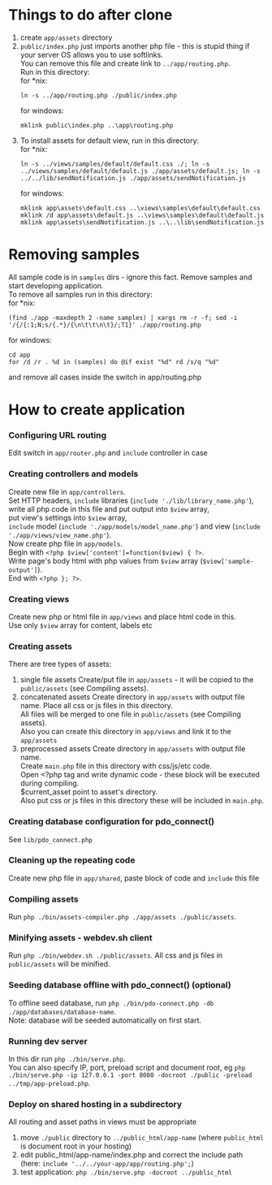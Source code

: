 # Things to do after clone
1) create `app/assets` directory
2) `public/index.php` just imports another php file - this is stupid thing if your server OS allows you to use softlinks.  
	You can remove this file and create link to `../app/routing.php`.  
	Run in this directory:  
	for *nix:
	```
	ln -s ../app/routing.php ./public/index.php
	```
	for windows:
	```
	mklink public\index.php ..\app\routing.php
	```
3) To install assets for default view, run in this directory:  
	for *nix:
	```
	ln -s ../views/samples/default/default.css ./; ln -s ../views/samples/default/default.js ./app/assets/default.js; ln -s ../../lib/sendNotification.js ./app/assets/sendNotification.js
	```
	for windows:
	```
	mklink app\assets\default.css ..\views\samples\default\default.css
	mklink /d app\assets\default.js ..\views\samples\default\default.js
	mklink app\assets\sendNotification.js ..\..\lib\sendNotification.js 
	```

# Removing samples
All sample code is in `samples` dirs - ignore this fact. Remove samples and start developing application.  
To remove all samples run in this directory:  
for *nix:
```
(find ./app -maxdepth 2 -name samples) | xargs rm -r -f; sed -i '/{/{:1;N;s/{.*}/{\n\t\t\n\t}/;T1}' ./app/routing.php
```
for windows:
```
cd app
for /d /r . %d in (samples) do @if exist "%d" rd /s/q "%d"
```
and remove all cases inside the switch in app/routing.php

# How to create application

### Configuring URL routing
Edit switch in `app/router.php` and `include` controller in case

### Creating controllers and models
Create new file in `app/controllers`.  
Set HTTP headers, `include` libraries (`include './lib/library_name.php'`),  
write all php code in this file and put output into `$view` array,  
put view's settings into `$view` array,  
`include` model (`include './app/models/model_name.php'`) and view (`include './app/views/view_name.php'`).  
Now create php file in `app/models`.  
Begin with `<?php $view['content']=function($view) { ?>`.  
Write page's body html with php values from `$view` array (`$view['sample-output']`).   
End with `<?php }; ?>`.

### Creating views
Create new php or html file in `app/views` and place html code in this.  
Use only `$view` array for content, labels etc

### Creating assets
There are tree types of assets:
1) single file assets
	Create/put file in `app/assets` - it will be copied to the `public/assets` (see Compiling assets).
2) concatenated assets
	Create directory in `app/assets` with output file name. Place all css or js files in this directory.  
	All files will be merged to one file in `public/assets`  (see Compiling assets).  
	Also you can create this directory in `app/views` and link it to the `app/assets`
3) preprocessed assets
	Create directory in `app/assets` with output file name.  
	Create `main.php` file in this directory with css/js/etc code.  
	Open <?php tag and write dynamic code - these block will be executed during compiling.  
	$current_asset point to asset's directory.  
	Also put css or js files in this directory these will be included in `main.php`.

### Creating database configuration for pdo_connect()
See `lib/pdo_connect.php`

### Cleaning up the repeating code
Create new php file in `app/shared`, paste block of code and `include` this file

### Compiling assets
Run `php ./bin/assets-compiler.php ./app/assets ./public/assets`.

### Minifying assets - webdev.sh client
Run `php ./bin/webdev.sh ./public/assets`. All css and js files in `public/assets` will be minified.

### Seeding database offline with pdo_connect() (optional)
To offline seed database, run `php ./bin/pdo-connect.php -db ./app/databases/database-name`.  
Note: database will be seeded automatically on first start.

### Running dev server
In this dir run `php ./bin/serve.php`.  
You can also specify IP, port, preload script and document root, eg `php ./bin/serve.php -ip 127.0.0.1 -port 8080 -docroot ./public -preload ../tmp/app-preload.php`.

### Deploy on shared hosting in a subdirectory
All routing and asset paths in views must be appropriate
1) move `./public` directory to `../public_html/app-name` (where `public_html` is document root in your hosting)
2) edit public_html/app-name/index.php and correct the include path (here: `include '../../your-app/app/routing.php';`)
3) test application: `php ./bin/serve.php -docroot ../public_html`
